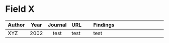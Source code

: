 <style>
table th:first-of-type {
    width: 10%;
}
table th:nth-of-type(2) {
    width: 10%;
}
table th:nth-of-type(3) {
    width: 10%;
}
table th:nth-of-type(4) {
    width: 15%;
}
table th:nth-of-type(5) {
    width: 60%;
}

</style>

   
# Field X

|Author|Year|Journal|URL|Findings|
|:--- |:--:|:-----: |:----|:--------------------------------------|
|XYZ|2002|test|test|test|